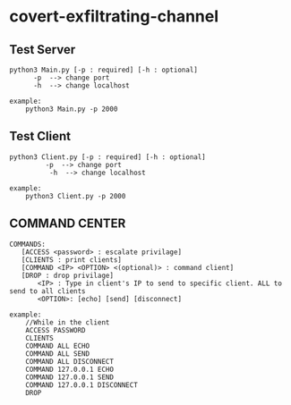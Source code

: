 # covert-exfiltrating-channel
## Test Server
    python3 Main.py [-p : required] [-h : optional]
          -p  --> change port
          -h  --> change localhost
          
    example: 
        python3 Main.py -p 2000


## Test Client
    python3 Client.py [-p : required] [-h : optional]
             -p  --> change port
              -h  --> change localhost
              
    example: 
        python3 Client.py -p 2000
      
  
         
## COMMAND CENTER
    COMMANDS:
       [ACCESS <password> : escalate privilage]
       [CLIENTS : print clients] 
       [COMMAND <IP> <OPTION> <(optional)> : command client]
       [DROP : drop privilage]
           <IP> : Type in client's IP to send to specific client. ALL to send to all clients
           <OPTION>: [echo] [send] [disconnect]
           
    example:
        //While in the client
        ACCESS PASSWORD
        CLIENTS
        COMMAND ALL ECHO
        COMMAND ALL SEND
        COMMAND ALL DISCONNECT
        COMMAND 127.0.0.1 ECHO
        COMMAND 127.0.0.1 SEND
        COMMAND 127.0.0.1 DISCONNECT
        DROP
        
        
        
        
